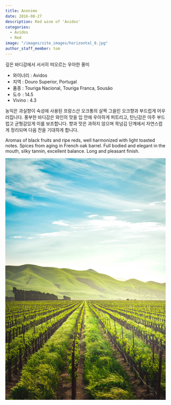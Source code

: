 ```yaml
---
title: Anonimo
date: 2016-08-27
description: Red wine of 'Avidos'
categories:
  - Avidos
  - Red
image: "/images/site_images/horizontal_8.jpg"
author_staff_member: tom
---
```


깊은 바디감에서 서서히 떠오르는 우아한 풍미

* 와이너리 : Avidos
* 지역 : Douro Superior, Portugal
* 품종 : Touriga Nacional, Touriga Franca, Sousão
* 도수 : 14.5
* Vivino : 4.3
  
농익은 과실향이 숙성에 사용된 프랑스산 오크통의 살짝 그을린 오크향과 부드럽게 어우러집니다. 풍부한 바디감은 와인의 맛을 입 안에 우아하게 퍼트리고, 탄닌감은 아주 부드럽고 균형감있게 이를 보조합니다. 향과 맛은 과하지 않으며 목넘김 단계에서 자연스럽게 정리되며 다음 잔을 기대하게 합니다.

Aromas of black fruits and ripe reds, well harmonized with light toasted notes. Spices from aging in French oak barrel. Full bodied and elegant in the  mouth, silky tannin, excellent balance. Long and pleasant finish.

![grandereserva](/images/site_images/vertical_5.jpg)

